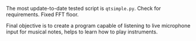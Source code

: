 The most update-to-date tested script is ```qtsimple.py```. Check for requirements. Fixed FFT floor.

Final objective is to create a program capable of listening to live microphone input for musical notes, helps to learn how to play instruments.